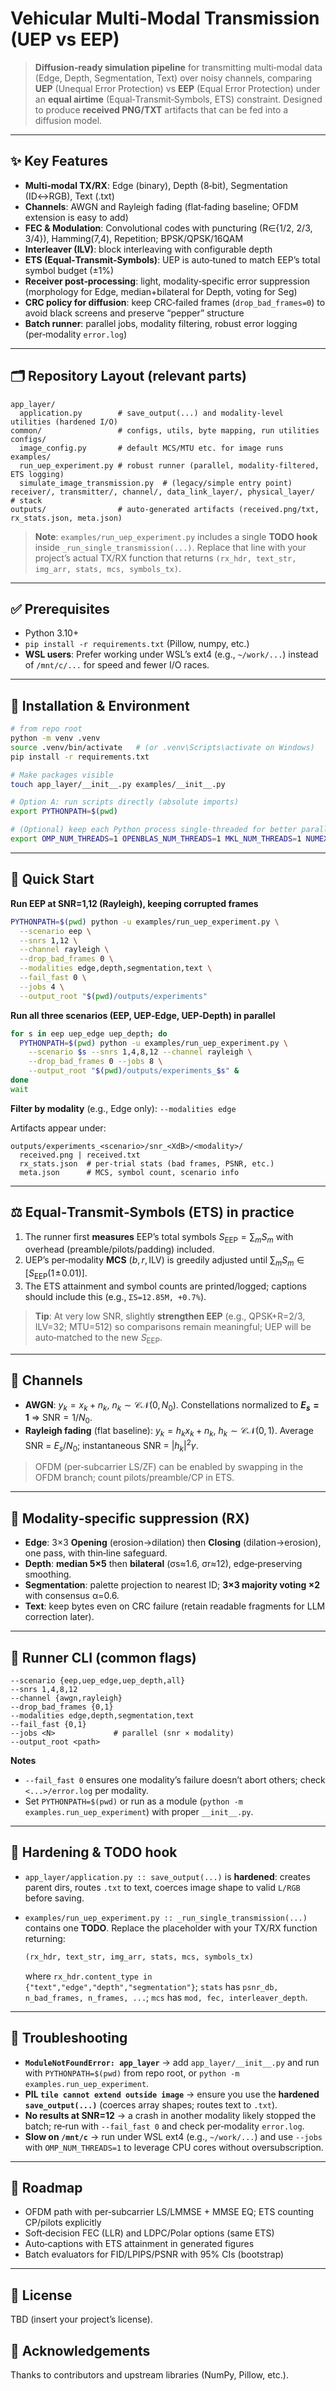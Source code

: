 # Vehicular Multi‑Modal Transmission (UEP vs EEP)

> **Diffusion‑ready simulation pipeline** for transmitting multi‑modal data (Edge, Depth, Segmentation, Text) over noisy channels, comparing **UEP** (Unequal Error Protection) vs **EEP** (Equal Error Protection) under an **equal airtime** (Equal‑Transmit‑Symbols, ETS) constraint. Designed to produce **received PNG/TXT** artifacts that can be fed into a diffusion model.

---

## ✨ Key Features

* **Multi‑modal TX/RX**: Edge (binary), Depth (8‑bit), Segmentation (ID↔RGB), Text (.txt)
* **Channels**: AWGN and Rayleigh fading (flat‑fading baseline; OFDM extension is easy to add)
* **FEC & Modulation**: Convolutional codes with puncturing (R∈{1/2, 2/3, 3/4}), Hamming(7,4), Repetition; BPSK/QPSK/16QAM
* **Interleaver (ILV)**: block interleaving with configurable depth
* **ETS (Equal‑Transmit‑Symbols)**: UEP is auto‑tuned to match EEP’s total symbol budget (±1%)
* **Receiver post‑processing**: light, modality‑specific error suppression (morphology for Edge, median+bilateral for Depth, voting for Seg)
* **CRC policy for diffusion**: keep CRC‑failed frames (`drop_bad_frames=0`) to avoid black screens and preserve “pepper” structure
* **Batch runner**: parallel jobs, modality filtering, robust error logging (per‑modality `error.log`)

---

## 🗂 Repository Layout (relevant parts)

```
app_layer/
  application.py        # save_output(...) and modality‑level utilities (hardened I/O)
common/                 # configs, utils, byte mapping, run utilities
configs/
  image_config.py       # default MCS/MTU etc. for image runs
examples/
  run_uep_experiment.py # robust runner (parallel, modality‑filtered, ETS logging)
  simulate_image_transmission.py  # (legacy/simple entry point)
receiver/, transmitter/, channel/, data_link_layer/, physical_layer/  # stack
outputs/                # auto‑generated artifacts (received.png/txt, rx_stats.json, meta.json)
```

> **Note**: `examples/run_uep_experiment.py` includes a single **TODO hook** inside `_run_single_transmission(...)`. Replace that line with your project’s actual TX/RX function that returns `(rx_hdr, text_str, img_arr, stats, mcs, symbols_tx)`.

---

## ✅ Prerequisites

* Python 3.10+
* `pip install -r requirements.txt` (Pillow, numpy, etc.)
* **WSL users**: Prefer working under WSL’s ext4 (e.g., `~/work/...`) instead of `/mnt/c/...` for speed and fewer I/O races.

---

## 🔧 Installation & Environment

```bash
# from repo root
python -m venv .venv
source .venv/bin/activate   # (or .venv\Scripts\activate on Windows)
pip install -r requirements.txt

# Make packages visible
touch app_layer/__init__.py examples/__init__.py

# Option A: run scripts directly (absolute imports)
export PYTHONPATH=$(pwd)

# (Optional) keep each Python process single‑threaded for better parallel scaling
export OMP_NUM_THREADS=1 OPENBLAS_NUM_THREADS=1 MKL_NUM_THREADS=1 NUMEXPR_NUM_THREADS=1
```

---

## 🚀 Quick Start

**Run EEP at SNR=1,12 (Rayleigh), keeping corrupted frames**

```bash
PYTHONPATH=$(pwd) python -u examples/run_uep_experiment.py \
  --scenario eep \
  --snrs 1,12 \
  --channel rayleigh \
  --drop_bad_frames 0 \
  --modalities edge,depth,segmentation,text \
  --fail_fast 0 \
  --jobs 4 \
  --output_root "$(pwd)/outputs/experiments"
```

**Run all three scenarios (EEP, UEP‑Edge, UEP‑Depth) in parallel**

```bash
for s in eep uep_edge uep_depth; do
  PYTHONPATH=$(pwd) python -u examples/run_uep_experiment.py \
    --scenario $s --snrs 1,4,8,12 --channel rayleigh \
    --drop_bad_frames 0 --jobs 8 \
    --output_root "$(pwd)/outputs/experiments_$s" &
done
wait
```

**Filter by modality** (e.g., Edge only): `--modalities edge`

Artifacts appear under:

```
outputs/experiments_<scenario>/snr_<XdB>/<modality>/
  received.png | received.txt
  rx_stats.json  # per‑trial stats (bad frames, PSNR, etc.)
  meta.json      # MCS, symbol count, scenario info
```

---

## ⚖️ Equal‑Transmit‑Symbols (ETS) in practice

1. The runner first **measures** EEP’s total symbols $S_{\mathrm{EEP}}=\sum_m S_m$ with overhead (preamble/pilots/padding) included.
2. UEP’s per‑modality **MCS** $(b,r,\text{ILV})$ is greedily adjusted until $\sum_m S_m\in[S_{\mathrm{EEP}}(1\!\pm\!0.01)]$.
3. The ETS attainment and symbol counts are printed/logged; captions should include this (e.g., `ΣS=12.85M, +0.7%`).

> **Tip**: At very low SNR, slightly **strengthen EEP** (e.g., QPSK+R=2/3, ILV=32; MTU=512) so comparisons remain meaningful; UEP will be auto‑matched to the new $S_{\mathrm{EEP}}$.

---

## 📡 Channels

* **AWGN**: $y_k=x_k+n_k$, $n_k\sim\mathcal{CN}(0,N_0)$. Constellations normalized to **$E_s=1$** ⇒ $\mathrm{SNR}=1/N_0$.
* **Rayleigh fading** (flat baseline): $y_k=h_kx_k+n_k$, $h_k\sim\mathcal{CN}(0,1)$. Average SNR = $E_s/N_0$; instantaneous SNR = $|h_k|^2\gamma$.

> OFDM (per‑subcarrier LS/ZF) can be enabled by swapping in the OFDM branch; count pilots/preamble/CP in ETS.

---

## 🧩 Modality‑specific suppression (RX)

* **Edge**: 3×3 **Opening** (erosion→dilation) then **Closing** (dilation→erosion), one pass, with thin‑line safeguard.
* **Depth**: **median 5×5** then **bilateral** (σs≈1.6, σr≈12), edge‑preserving smoothing.
* **Segmentation**: palette projection to nearest ID; **3×3 majority voting ×2** with consensus α=0.6.
* **Text**: keep bytes even on CRC failure (retain readable fragments for LLM correction later).

---

## 🧪 Runner CLI (common flags)

```
--scenario {eep,uep_edge,uep_depth,all}
--snrs 1,4,8,12
--channel {awgn,rayleigh}
--drop_bad_frames {0,1}
--modalities edge,depth,segmentation,text
--fail_fast {0,1}
--jobs <N>             # parallel (snr × modality)
--output_root <path>
```

**Notes**

* `--fail_fast 0` ensures one modality’s failure doesn’t abort others; check `<...>/error.log` per modality.
* Set `PYTHONPATH=$(pwd)` or run as a module (`python -m examples.run_uep_experiment`) with proper `__init__.py`.

---

## 🧱 Hardening & TODO hook

* `app_layer/application.py :: save_output(...)` is **hardened**: creates parent dirs, routes `.txt` to text, coerces image shape to valid `L/RGB` before saving.
* `examples/run_uep_experiment.py :: _run_single_transmission(...)` contains one **TODO**. Replace the placeholder with your TX/RX function returning:

  ```python
  (rx_hdr, text_str, img_arr, stats, mcs, symbols_tx)
  ```

  where `rx_hdr.content_type in {"text","edge","depth","segmentation"}`; `stats` has `psnr_db, n_bad_frames, n_frames, ...`; `mcs` has `mod, fec, interleaver_depth`.

---

## 🧷 Troubleshooting

* **`ModuleNotFoundError: app_layer`** → add `app_layer/__init__.py` and run with `PYTHONPATH=$(pwd)` from repo root, or `python -m examples.run_uep_experiment`.
* **PIL `tile cannot extend outside image`** → ensure you use the **hardened `save_output(...)`** (coerces array shapes; routes text to `.txt`).
* **No results at SNR=12** → a crash in another modality likely stopped the batch; re‑run with `--fail_fast 0` and check per‑modality `error.log`.
* **Slow on `/mnt/c`** → run under WSL ext4 (e.g., `~/work/...`) and use `--jobs` with `OMP_NUM_THREADS=1` to leverage CPU cores without oversubscription.

---

## 🔭 Roadmap

* OFDM path with per‑subcarrier LS/LMMSE + MMSE EQ; ETS counting CP/pilots explicitly
* Soft‑decision FEC (LLR) and LDPC/Polar options (same ETS)
* Auto‑captions with ETS attainment in generated figures
* Batch evaluators for FID/LPIPS/PSNR with 95% CIs (bootstrap)

---

## 📄 License

TBD (insert your project’s license).

## 🙌 Acknowledgements

Thanks to contributors and upstream libraries (NumPy, Pillow, etc.).
